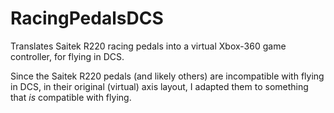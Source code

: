 # RacingPedalsDCS
Translates Saitek R220 racing pedals into a virtual Xbox-360 game controller, for flying in DCS.

Since the Saitek R220 pedals (and likely others) are incompatible with flying in DCS, in their original (virtual) axis layout, I adapted them to something that *is* compatible with flying.  
